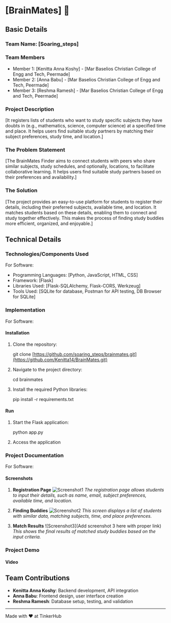 # [BrainMates] 🎯

## Basic Details
### Team Name: [Soaring_steps]


### Team Members
- Member 1: [Kenitta Anna Koshy] - [Mar Baselios Christian College of Engg and Tech, Peermade]
- Member 2: [Anna Babu] - [Mar Baselios Christian College of Engg and Tech, Peermade]
- Member 3: [Reshma Ramesh] - [Mar Baselios Christian College of Engg and Tech, Peermade]

### Project Description
[It registers lists of students who want to study specific subjects they have doubts in (e.g., mathematics, science, computer science) at a specified time and place. It helps users find suitable study partners by matching their subject preferences, study time, and location.]

### The Problem Statement
[The BrainMates Finder aims to connect students with peers who share similar subjects, study schedules, and optionally, locations, to facilitate collaborative learning. It helps users find suitable study partners based on their preferences and availability.]

### The Solution
[The project provides an easy-to-use platform for students to register their details, including their preferred subjects, available time, and location. It matches students based on these details, enabling them to connect and study together effectively. This makes the process of finding study buddies more efficient, organized, and enjoyable.]

## Technical Details
### Technologies/Components Used
For Software:
- Programming Languages: [Python, JavaScript, HTML, CSS]
- Framework: [Flask]
- Libraries Used: [Flask-SQLAlchemy, Flask-CORS, Werkzeug]
- Tools Used: [SQLite for database, Postman for API testing, DB Browser for SQLite]


### Implementation
For Software:
#### Installation
1. Clone the repository:
   
   git clone [https://github.com/soaring_steps/brainmates.git](https://github.com/Kenitta14/BrainMates.git)
   
2. Navigate to the project directory:
   
   cd brainmates
   
3. Install the required Python libraries:
   
   pip install -r requirements.txt
   

#### Run
1. Start the Flask application:
   
   python app.py

2. Access the application

### Project Documentation
For Software:
#### Screenshots

1. **Registration Page**
![Screenshot1](https://github.com/user-attachments/assets/258c698f-d753-4cd5-bbd1-d8e21b7817d2)
*The registration page allows students to input their details, such as name, email, subject preferences, available time, and location.*

2. **Finding Buddies**
![Screenshot2](https://github.com/user-attachments/assets/85c373cb-ce93-448d-ae98-a63587ca27b3)
*This screen displays a list of students with similar data, matching subjects, time, and place preferences.*

3. **Match Results**
![Screenshot3](Add screenshot 3 here with proper link)
*This shows the final results of matched study buddies based on the input criteria.*

### Project Demo
#### Video



## Team Contributions
- **Kenitta Anna Koshy**: Backend development, API integration
- **Anna Babu**: Frontend design, user interface creation
- **Reshma Ramesh**: Database setup, testing, and validation

---
Made with ❤️ at TinkerHub

